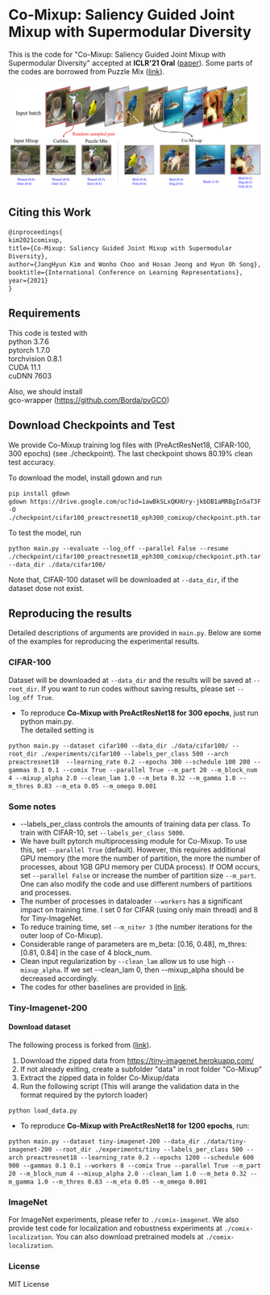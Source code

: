 # Co-Mixup: Saliency Guided Joint Mixup with Supermodular Diversity
This is the code for "Co-Mixup: Saliency Guided Joint Mixup with Supermodular Diversity" accepted at **ICLR'21 Oral** ([paper](https://openreview.net/forum?id=gvxJzw8kW4b)). Some parts of the codes are borrowed from Puzzle Mix ([link](https://github.com/snu-mllab/PuzzleMix)).

![Co-Mixup image samples](images/figure.png)

## Citing this Work 
```
@inproceedings{
kim2021comixup,
title={Co-Mixup: Saliency Guided Joint Mixup with Supermodular Diversity},
author={JangHyun Kim and Wonho Choo and Hosan Jeong and Hyun Oh Song},
booktitle={International Conference on Learning Representations},
year={2021}
}
```

## Requirements
This code is tested with  
python 3.7.6   
pytorch 1.7.0    
torchvision 0.8.1    
CUDA 11.1  
cuDNN 7603

Also, we should install  
gco-wrapper (https://github.com/Borda/pyGCO)

## Download Checkpoints and Test
We provide Co-Mixup training log files with (PreActResNet18, CIFAR-100, 300 epochs) (see ./checkpoint). The last checkpoint shows 80.19% clean test accuracy. 

To download the model, install gdown and run
```
pip install gdown  
gdown https://drive.google.com/uc?id=1awBkSLxQKHUry-jkbDB1aMRBgIn5aT3F -O ./checkpoint/cifar100_preactresnet18_eph300_comixup/checkpoint.pth.tar
```

To test the model, run
```
python main.py --evaluate --log_off --parallel False --resume ./checkpoint/cifar100_preactresnet18_eph300_comixup/checkpoint.pth.tar --data_dir ./data/cifar100/
```
Note that, CIFAR-100 dataset will be downloaded at ```--data_dir```, if the dataset dose not exist. 

## Reproducing the results
Detailed descriptions of arguments are provided in ```main.py```. Below are some of the examples for reproducing the experimental results. 

### CIFAR-100
Dataset will be downloaded at ```--data_dir``` and the results will be saved at ```--root_dir```. If you want to run codes without saving results, please set ```--log_off True```.

* To reproduce **Co-Mixup with PreActResNet18 for 300 epochs**, just run python main.py.  
The detailed setting is 
```
python main.py --dataset cifar100 --data_dir ./data/cifar100/ --root_dir ./experiments/cifar100 --labels_per_class 500 --arch preactresnet18  --learning_rate 0.2 --epochs 300 --schedule 100 200 --gammas 0.1 0.1 --comix True --parallel True --m_part 20 --m_block_num 4 --mixup_alpha 2.0 --clean_lam 1.0 --m_beta 0.32 --m_gamma 1.0 --m_thres 0.83 --m_eta 0.05 --m_omega 0.001
```

### Some notes
- --labels_per_class controls the amounts of training data per class. To train with CIFAR-10, set ```--labels_per_class 5000```.  
- We have built pytorch multiprocessing module for Co-Mixup. To use this, set ```--parallel True``` (default). However, this requires additional GPU memory (the more the number of partition, the more the number of processes, about 1GB GPU memory per CUDA process). If OOM occurs, set ```--parallel False``` or increase the number of partition size ```--m_part```. One can also modify the code and use different numbers of partitions and processes.
- The number of processes in dataloader ```--workers``` has a significant impact on training time. I set 0 for CIFAR (using only main thread) and 8 for Tiny-ImageNet.
- To reduce training time, set ```--m_niter 3``` (the number iterations for the outer loop of Co-Mixup).  
- Considerable range of parameters are m_beta: [0.16, 0.48], m_thres: [0.81, 0.84] in the case of 4 block_num.  
- Clean input regularization by ```--clean_lam``` allow us to use high ```--mixup_alpha```. If we set --clean_lam 0, then --mixup_alpha should be decreased accordingly.
- The codes for other baselines are provided in [link](https://github.com/snu-mllab/PuzzleMix).

### Tiny-Imagenet-200
#### Download dataset
The following process is forked from ([link](https://github.com/vikasverma1077/manifold_mixup/tree/master/supervised)).

1. Download the zipped data from https://tiny-imagenet.herokuapp.com/
2. If not already exiting, create a subfolder "data" in root folder "Co-Mixup"  
3. Extract the zipped data in folder Co-Mixup/data
4. Run the following script (This will arange the validation data in the format required by the pytorch loader)
```
python load_data.py
```

* To reproduce **Co-Mixup with PreActResNet18 for 1200 epochs**, run:
```
python main.py --dataset tiny-imagenet-200 --data_dir ./data/tiny-imagenet-200 --root_dir ./experiments/tiny --labels_per_class 500 --arch preactresnet18 --learning_rate 0.2 --epochs 1200 --schedule 600 900 --gammas 0.1 0.1 --workers 8 --comix True --parallel True --m_part 20 --m_block_num 4 --mixup_alpha 2.0 --clean_lam 1.0 --m_beta 0.32 --m_gamma 1.0 --m_thres 0.83 --m_eta 0.05 --m_omega 0.001
```

### ImageNet
For ImageNet experiments, please refer to ```./comix-imagenet```. We also provide test code for localization and robustness experiments at ```./comix-localization```. You can also download pretrained models at ```./comix-localization```.

### License
MIT License
